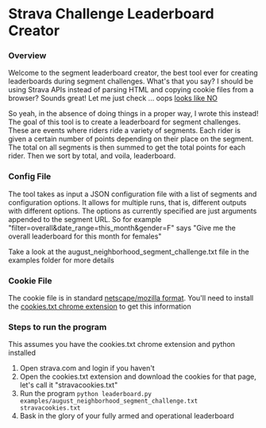 # Strava Challenge Leaderboard Creator

### Overview

Welcome to the segment leaderboard creator, the best tool ever for creating leaderboards during segment challenges. What's that you say? I should be using Strava APIs instead of parsing HTML and copying cookie files from a browser? Sounds great! Let me just check ... oops [looks like NO](https://www.dcrainmaker.com/2020/05/strava-cuts-off-leaderboard-for-free-users-reduces-3rd-party-apps-for-all-and-more.html)

So yeah, in the absence of doing things in a proper way, I wrote this instead! The goal of this tool is to create a leaderboard for segment challenges. These are events where riders ride a variety of segments. Each rider is given a certain number of points depending on their place on the segment. The total on all segments is then summed to get the total points for each rider. Then we sort by total, and voila, leaderboard. 

### Config File

The tool takes as input a JSON configuration file with a list of segments and configuration options. It allows for multiple runs, that is, different outputs with different options. The options as currently specified are just arguments appended to the segment URL. So for example "filter=overall&date_range=this_month&gender=F" says "Give me the overall leaderboard for this month for females"

Take a look at the august_neighborhood_segment_challenge.txt file in the examples folder for more details

### Cookie File

The cookie file is in standard [netscape/mozilla format](https://xiix.wordpress.com/2006/03/23/mozillafirefox-cookie-format/). You'll need to install the [cookies.txt chrome extension](https://chrome.google.com/webstore/detail/cookiestxt/njabckikapfpffapmjgojcnbfjonfjfg?hl=en) to get this information

### Steps to run the program

This assumes you have the cookies.txt chrome extension and python installed

1. Open strava.com and login if you haven't
2. Open the cookies.txt extension and download the cookies for that page, let's call it "stravacookies.txt"
3. Run the program `python leaderboard.py examples/august_neighborhood_segment_challenge.txt stravacookies.txt`
4. Bask in the glory of your fully armed and operational leaderboard



